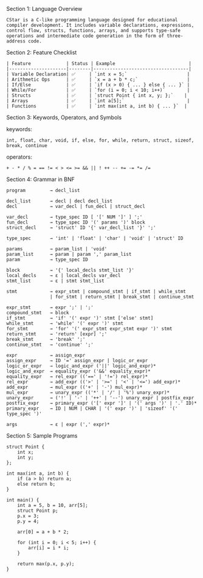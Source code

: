 Section 1: Language Overview

    CStar is a C-like programming language designed for educational compiler development. It includes variable declarations, expressions, control flow, structs, functions, arrays, and supports type-safe operations and intermediate code generation in the form of three-address code.

Section 2: Feature Checklist

    | Feature             | Status | Example                           |
    |---------------------|--------|-----------------------------------|
    | Variable Declaration| ✅     | `int x = 5;`                      |
    | Arithmetic Ops      | ✅     | `x = a + b * c;`                  |
    | If/Else             | ✅     | `if (x > 0) { ... } else { ... }` |
    | While/For           | ✅     | `for (i = 0; i < 10; i++)`        |
    | Structs             | ✅     | `struct Point { int x, y; };`    |
    | Arrays              | ✅     | `int a[5];`                       |
    | Functions           | ✅     | `int max(int a, int b) { ... }`  |

Section 3: Keywords, Operators, and Symbols

keywords:
    
    int, float, char, void, if, else, for, while, return, struct, sizeof, break, continue

operators:

    + - * / % = == != < > <= >= && || ! ++ -- += -= *= /= 


Section 4: Grammar in BNF

    program         → decl_list

    decl_list       → decl | decl decl_list
    decl            → var_decl | fun_decl | struct_decl

    var_decl        → type_spec ID [ '[' NUM ']' ] ';'
    fun_decl        → type_spec ID '(' params ')' block
    struct_decl     → 'struct' ID '{' var_decl_list '}' ';'

    type_spec       → 'int' | 'float' | 'char' | 'void' | 'struct' ID

    params          → param_list | 'void'
    param_list      → param | param ',' param_list
    param           → type_spec ID

    block           → '{' local_decls stmt_list '}'
    local_decls     → ε | local_decls var_decl
    stmt_list       → ε | stmt stmt_list

    stmt            → expr_stmt | compound_stmt | if_stmt | while_stmt
                    | for_stmt | return_stmt | break_stmt | continue_stmt

    expr_stmt       → expr ';' | ';'
    compound_stmt   → block
    if_stmt         → 'if' '(' expr ')' stmt ['else' stmt]
    while_stmt      → 'while' '(' expr ')' stmt
    for_stmt        → 'for' '(' expr_stmt expr_stmt expr ')' stmt
    return_stmt     → 'return' [expr] ';'
    break_stmt      → 'break' ';'
    continue_stmt   → 'continue' ';'

    expr            → assign_expr
    assign_expr     → ID '=' assign_expr | logic_or_expr
    logic_or_expr   → logic_and_expr ('||' logic_and_expr)*
    logic_and_expr  → equality_expr ('&&' equality_expr)*
    equality_expr   → rel_expr (('==' | '!=') rel_expr)*
    rel_expr        → add_expr (('>' | '>=' | '<' | '<=') add_expr)*
    add_expr        → mul_expr (('+' | '-') mul_expr)*
    mul_expr        → unary_expr (('*' | '/' | '%') unary_expr)*
    unary_expr      → ('!' | '-' | '++' | '--') unary_expr | postfix_expr
    postfix_expr    → primary_expr ('[' expr ']' | '(' args ')' | '.' ID)*
    primary_expr    → ID | NUM | CHAR | '(' expr ')' | 'sizeof' '(' type_spec ')'

    args            → ε | expr (',' expr)*



Section 5: Sample Programs

    struct Point {
        int x;
        int y;
    };

    int max(int a, int b) {
        if (a > b) return a;
        else return b;
    }

    int main() {
        int a = 5, b = 10, arr[5];
        struct Point p;
        p.x = 3;
        p.y = 4;

        arr[0] = a + b * 2;

        for (int i = 0; i < 5; i++) {
            arr[i] = i * i;
        }

        return max(p.x, p.y);
    }
